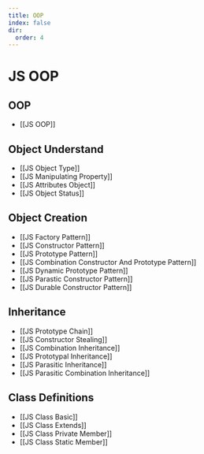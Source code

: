 ```yaml
---
title: OOP
index: false
dir:
  order: 4
---
```


# JS OOP

## OOP

- [[JS OOP]]

## Object Understand

- [[JS Object Type]]
- [[JS Manipulating Property]]
- [[JS Attributes Object]]
- [[JS Object Status]]

## Object Creation

- [[JS Factory Pattern]]
- [[JS Constructor Pattern]]
- [[JS Prototype Pattern]]
- [[JS Combination Constructor And Prototype Pattern]]
- [[JS Dynamic Prototype Pattern]]
- [[JS Parastic Constructor Pattern]]
- [[JS Durable Constructor Pattern]]

## Inheritance

- [[JS Prototype Chain]]
- [[JS Constructor Stealing]]
- [[JS Combination Inheritance]]
- [[JS Prototypal Inheritance]]
- [[JS Parasitic Inheritance]]
- [[JS Parasitic Combination Inheritance]]

## Class Definitions

- [[JS Class Basic]]
- [[JS Class Extends]]
- [[JS Class Private Member]]
- [[JS Class Static Member]]
